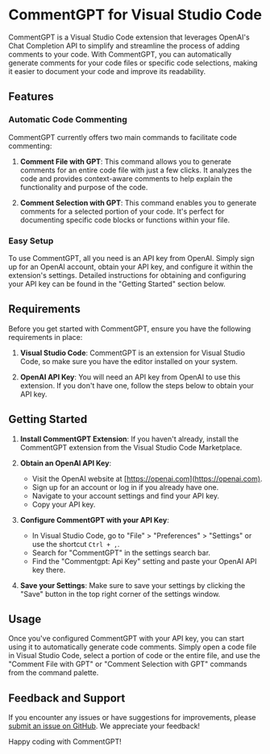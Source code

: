 # CommentGPT for Visual Studio Code

CommentGPT is a Visual Studio Code extension that leverages OpenAI's Chat Completion API to simplify and streamline the process of adding comments to your code. With CommentGPT, you can automatically generate comments for your code files or specific code selections, making it easier to document your code and improve its readability.

## Features

### Automatic Code Commenting

CommentGPT currently offers two main commands to facilitate code commenting:

1. **Comment File with GPT**: This command allows you to generate comments for an entire code file with just a few clicks. It analyzes the code and provides context-aware comments to help explain the functionality and purpose of the code.

<!--    ![Comment File with GPT](images/comment-file.gif)
 -->

2. **Comment Selection with GPT**: This command enables you to generate comments for a selected portion of your code. It's perfect for documenting specific code blocks or functions within your file.

<!--    ![Comment Selection with GPT](images/comment-selection.gif)
 -->

### Easy Setup

To use CommentGPT, all you need is an API key from OpenAI. Simply sign up for an OpenAI account, obtain your API key, and configure it within the extension's settings. Detailed instructions for obtaining and configuring your API key can be found in the "Getting Started" section below.

## Requirements

Before you get started with CommentGPT, ensure you have the following requirements in place:

1. **Visual Studio Code**: CommentGPT is an extension for Visual Studio Code, so make sure you have the editor installed on your system.

2. **OpenAI API Key**: You will need an API key from OpenAI to use this extension. If you don't have one, follow the steps below to obtain your API key.

## Getting Started

1. **Install CommentGPT Extension**: If you haven't already, install the CommentGPT extension from the Visual Studio Code Marketplace.

2. **Obtain an OpenAI API Key**:

   - Visit the OpenAI website at [https://openai.com](https://openai.com).
   - Sign up for an account or log in if you already have one.
   - Navigate to your account settings and find your API key.
   - Copy your API key.

3. **Configure CommentGPT with your API Key**:

   - In Visual Studio Code, go to "File" > "Preferences" > "Settings" or use the shortcut `Ctrl + ,`.
   - Search for "CommentGPT" in the settings search bar.
   - Find the "Commentgpt: Api Key" setting and paste your OpenAI API key there.

4. **Save your Settings**: Make sure to save your settings by clicking the "Save" button in the top right corner of the settings window.

## Usage

Once you've configured CommentGPT with your API key, you can start using it to automatically generate code comments. Simply open a code file in Visual Studio Code, select a portion of code or the entire file, and use the "Comment File with GPT" or "Comment Selection with GPT" commands from the command palette.

## Feedback and Support

If you encounter any issues or have suggestions for improvements, please [submit an issue on GitHub](https://github.com/eflisback/CommentGPT-for-VS-Code/issues). We appreciate your feedback!

Happy coding with CommentGPT!
